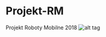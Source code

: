 # Projekt-RM
Projekt Roboty Mobilne 2018
![alt tag](https://user-images.githubusercontent.com/45743540/50790237-b322cf80-12be-11e9-896b-d0b3fa7a23fb.png)
